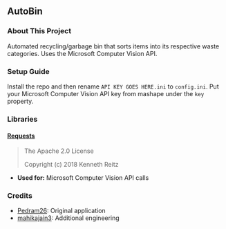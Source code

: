 AutoBin
--

### About This Project
Automated recycling/garbage bin that sorts items into its respective waste categories. Uses the Microsoft Computer Vision API.

### Setup Guide
Install the repo and then rename `API KEY GOES HERE.ini` to `config.ini`. Put your Microsoft Computer Vision API key from mashape under the `key` property.

### Libraries
#### [Requests](http://docs.python-requests.org/en/master/)

> The Apache 2.0 License
>
> Copyright (c) 2018 Kenneth Reitz

* **Used for:** Microsoft Computer Vision API calls

### Credits
* [Pedram26](https://github.com/Pedram26): Original application
* [mahikajain3](https://github.com/mahikajain3): Additional engineering
